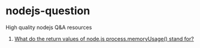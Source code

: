 # nodejs-question
High quality nodejs Q&A resources

1. [What do the return values of node.js process.memoryUsage() stand for?](https://stackoverflow.com/questions/12023359/what-do-the-return-values-of-node-js-process-memoryusage-stand-for)
